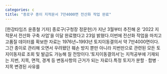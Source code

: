 ```yaml
---
categories: c
title: "종로구 종이 지적문서 7만4000면 전산화 작업 완료"
---
```

[한강타임즈 윤종철 기자] 종로구(구청장 정문헌)가 지난 3월부터 추진해 온 ‘2022 지적문서 전산화 구축 사업’을 이달 완료했다고 23일 밝혔다.이번에 전산화 작업을 마치고 고품질 데이터를 확보한 자료는 1976년~1993년 토지이동결의서 약 7만4000면이다.그간 종이로 관리해 오면서 우려됐던 훼손 방지 뿐만 아니라 지번만으로 관련된 모든 토지이동자료 조회 및 발급도 가능해 질 전망이다.‘토지이동결의서’는 지적공부에 기재되는 지번, 지목, 면적, 경계 등 변동사항의 근거가 되는 자료다.특정 토지가 분할ㆍ합병ㆍ지목 변경된 사유를